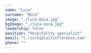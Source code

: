 ```yaml
---
name: "Luca"
surname: "Moca"
image: "./luca-moca.jpg"
bgImage: "./luca-moca.jpg"
leadership: false
position: "Hospitality specialist"
email: "l.ricchi@laifinflorence.com"
phone: ""
---
```

